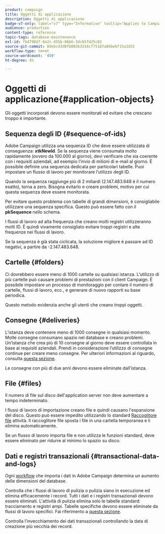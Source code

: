 ```yaml
---
product: campaign
title: Oggetti di applicazione
description: Oggetti di applicazione
badge-v7-only: label="v7" type="Informative" tooltip="Applies to Campaign Classic v7 only"
audience: production
content-type: reference
topic-tags: database-maintenance
exl-id: fb4798d7-0a2c-455b-86b6-3dcb5fd25c82
source-git-commit: 8debcd3d8fb883b3316cf75187a86bebf15a1d31
workflow-type: tm+mt
source-wordcount: '459'
ht-degree: 4%

---
```


# Oggetti di applicazione{#application-objects}



Gli oggetti incorporati devono essere monitorati ed evitare che crescano troppo è importante.

## Sequenza degli ID {#sequence-of-ids}

Adobe Campaign utilizza una sequenza ID che deve essere utilizzata di conseguenza: **xtkNewId**. Se la sequenza viene consumata molto rapidamente (ovvero da 100.000 al giorno), devi verificare che sia coerente con i requisiti aziendali, ad esempio l’invio di milioni di e-mail al giorno. È possibile definire una sequenza dedicata per particolari tabelle. Puoi impostare un flusso di lavoro per monitorare l’utilizzo degli ID.

Quando la sequenza raggiunge più di 2 miliardi (2.147.483.648 è il numero esatto), torna a zero. Bisogna evitarlo e creare problemi, motivo per cui questa sequenza deve essere monitorata.

Per evitare questo problema con tabelle di grandi dimensioni, è consigliabile utilizzare una sequenza specifica. Questo può essere fatto con il **pkSequence** nello schema.

I flussi di lavoro ad alta frequenza che creano molti registri utilizzeranno molti ID. È quindi vivamente consigliato evitare troppi registri e alte frequenze nei flussi di lavoro.

Se la sequenza è già stata ciclicata, la soluzione migliore è passare ad ID negativi, a partire da -2.147.483.648.

## Cartelle {#folders}

Ci dovrebbero essere meno di 1000 cartelle su qualsiasi istanza. L’utilizzo di più cartelle può causare problemi di prestazioni con il client Campaign. È possibile impostare un processo di monitoraggio per contare il numero di cartelle, flussi di lavoro, ecc., e generare di nuovo rapporti su base periodica.

Questo metodo evidenzia anche gli utenti che creano troppi oggetti.

## Consegne {#deliveries}

L’istanza deve contenere meno di 1000 consegne in qualsiasi momento. Molte consegne consumano spazio nel database e creano problemi. Un’istanza che crea più di 10 consegne al giorno deve essere controllata in base ai requisiti aziendali. Prendi in considerazione l’utilizzo di consegne continue per creare meno consegne. Per ulteriori informazioni al riguardo, consulta [questa sezione](../../workflow/using/continuous-delivery.md).

Le consegne con più di due anni devono essere eliminate dall’istanza.

## File {#files}

Il numero di file sul disco dell&#39;application server non deve aumentare a tempo indeterminato.

I flussi di lavoro di importazione creano file e quindi causano l&#39;espansione del disco. Questo può essere impedito utilizzando lo standard [Raccoglitore file](../../workflow/using/file-collector.md) attività. Il raccoglitore file sposta i file in una cartella temporanea e li elimina automaticamente.

Se un flusso di lavoro importa file e non utilizza le funzioni standard, deve essere eliminato per ridurre al minimo lo spazio su disco.

## Dati e registri transazionali {#transactional-data-and-logs}

Ogni [workflow](../../workflow/using/data-life-cycle.md#work-table) che importa i dati in Adobe Campaign determina un aumento delle dimensioni del database.

Controlla che i flussi di lavoro di pulizia o pulizia siano in esecuzione ed elimina efficacemente i record. Tutti i dati e i registri transazionali devono essere eliminati. L&#39;attività di pulizia elimina solo le tabelle standard: tracciamento e registri ampi. Tabelle specifiche devono essere eliminate da flussi di lavoro specifici. Fai riferimento a [questa sezione](../../workflow/using/monitoring-workflow-execution.md#purging-the-logs).

Controlla l’invecchiamento dei dati transazionali controllando la data di creazione più vecchia dei record.
